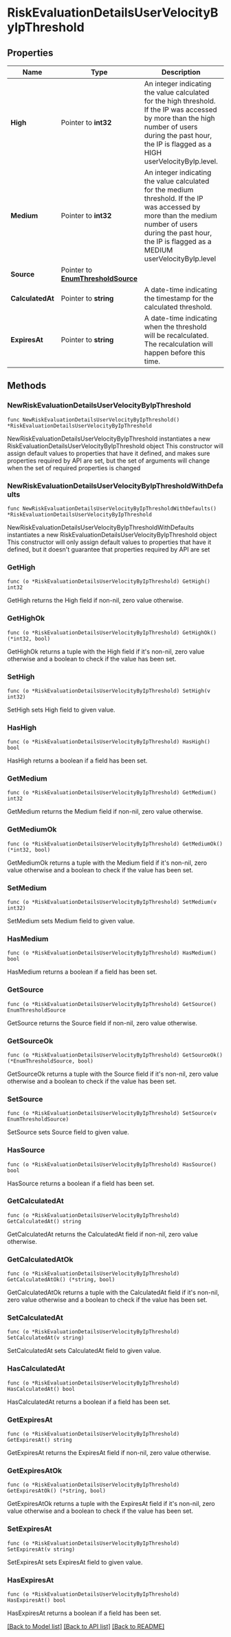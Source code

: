 # RiskEvaluationDetailsUserVelocityByIpThreshold

## Properties

Name | Type | Description | Notes
------------ | ------------- | ------------- | -------------
**High** | Pointer to **int32** | An integer indicating the value calculated for the high threshold. If the IP was accessed by more than the high number of users during the past hour, the IP is flagged as a HIGH userVelocityByIp.level. | [optional] 
**Medium** | Pointer to **int32** | An integer indicating the value calculated for the medium threshold. If the IP was accessed by more than the medium number of users during the past hour, the IP is flagged as a MEDIUM userVelocityByIp.level | [optional] 
**Source** | Pointer to [**EnumThresholdSource**](EnumThresholdSource.md) |  | [optional] 
**CalculatedAt** | Pointer to **string** | A date-time indicating the timestamp for the calculated threshold. | [optional] 
**ExpiresAt** | Pointer to **string** | A date-time indicating when the threshold will be recalculated. The recalculation will happen before this time. | [optional] 

## Methods

### NewRiskEvaluationDetailsUserVelocityByIpThreshold

`func NewRiskEvaluationDetailsUserVelocityByIpThreshold() *RiskEvaluationDetailsUserVelocityByIpThreshold`

NewRiskEvaluationDetailsUserVelocityByIpThreshold instantiates a new RiskEvaluationDetailsUserVelocityByIpThreshold object
This constructor will assign default values to properties that have it defined,
and makes sure properties required by API are set, but the set of arguments
will change when the set of required properties is changed

### NewRiskEvaluationDetailsUserVelocityByIpThresholdWithDefaults

`func NewRiskEvaluationDetailsUserVelocityByIpThresholdWithDefaults() *RiskEvaluationDetailsUserVelocityByIpThreshold`

NewRiskEvaluationDetailsUserVelocityByIpThresholdWithDefaults instantiates a new RiskEvaluationDetailsUserVelocityByIpThreshold object
This constructor will only assign default values to properties that have it defined,
but it doesn't guarantee that properties required by API are set

### GetHigh

`func (o *RiskEvaluationDetailsUserVelocityByIpThreshold) GetHigh() int32`

GetHigh returns the High field if non-nil, zero value otherwise.

### GetHighOk

`func (o *RiskEvaluationDetailsUserVelocityByIpThreshold) GetHighOk() (*int32, bool)`

GetHighOk returns a tuple with the High field if it's non-nil, zero value otherwise
and a boolean to check if the value has been set.

### SetHigh

`func (o *RiskEvaluationDetailsUserVelocityByIpThreshold) SetHigh(v int32)`

SetHigh sets High field to given value.

### HasHigh

`func (o *RiskEvaluationDetailsUserVelocityByIpThreshold) HasHigh() bool`

HasHigh returns a boolean if a field has been set.

### GetMedium

`func (o *RiskEvaluationDetailsUserVelocityByIpThreshold) GetMedium() int32`

GetMedium returns the Medium field if non-nil, zero value otherwise.

### GetMediumOk

`func (o *RiskEvaluationDetailsUserVelocityByIpThreshold) GetMediumOk() (*int32, bool)`

GetMediumOk returns a tuple with the Medium field if it's non-nil, zero value otherwise
and a boolean to check if the value has been set.

### SetMedium

`func (o *RiskEvaluationDetailsUserVelocityByIpThreshold) SetMedium(v int32)`

SetMedium sets Medium field to given value.

### HasMedium

`func (o *RiskEvaluationDetailsUserVelocityByIpThreshold) HasMedium() bool`

HasMedium returns a boolean if a field has been set.

### GetSource

`func (o *RiskEvaluationDetailsUserVelocityByIpThreshold) GetSource() EnumThresholdSource`

GetSource returns the Source field if non-nil, zero value otherwise.

### GetSourceOk

`func (o *RiskEvaluationDetailsUserVelocityByIpThreshold) GetSourceOk() (*EnumThresholdSource, bool)`

GetSourceOk returns a tuple with the Source field if it's non-nil, zero value otherwise
and a boolean to check if the value has been set.

### SetSource

`func (o *RiskEvaluationDetailsUserVelocityByIpThreshold) SetSource(v EnumThresholdSource)`

SetSource sets Source field to given value.

### HasSource

`func (o *RiskEvaluationDetailsUserVelocityByIpThreshold) HasSource() bool`

HasSource returns a boolean if a field has been set.

### GetCalculatedAt

`func (o *RiskEvaluationDetailsUserVelocityByIpThreshold) GetCalculatedAt() string`

GetCalculatedAt returns the CalculatedAt field if non-nil, zero value otherwise.

### GetCalculatedAtOk

`func (o *RiskEvaluationDetailsUserVelocityByIpThreshold) GetCalculatedAtOk() (*string, bool)`

GetCalculatedAtOk returns a tuple with the CalculatedAt field if it's non-nil, zero value otherwise
and a boolean to check if the value has been set.

### SetCalculatedAt

`func (o *RiskEvaluationDetailsUserVelocityByIpThreshold) SetCalculatedAt(v string)`

SetCalculatedAt sets CalculatedAt field to given value.

### HasCalculatedAt

`func (o *RiskEvaluationDetailsUserVelocityByIpThreshold) HasCalculatedAt() bool`

HasCalculatedAt returns a boolean if a field has been set.

### GetExpiresAt

`func (o *RiskEvaluationDetailsUserVelocityByIpThreshold) GetExpiresAt() string`

GetExpiresAt returns the ExpiresAt field if non-nil, zero value otherwise.

### GetExpiresAtOk

`func (o *RiskEvaluationDetailsUserVelocityByIpThreshold) GetExpiresAtOk() (*string, bool)`

GetExpiresAtOk returns a tuple with the ExpiresAt field if it's non-nil, zero value otherwise
and a boolean to check if the value has been set.

### SetExpiresAt

`func (o *RiskEvaluationDetailsUserVelocityByIpThreshold) SetExpiresAt(v string)`

SetExpiresAt sets ExpiresAt field to given value.

### HasExpiresAt

`func (o *RiskEvaluationDetailsUserVelocityByIpThreshold) HasExpiresAt() bool`

HasExpiresAt returns a boolean if a field has been set.


[[Back to Model list]](../README.md#documentation-for-models) [[Back to API list]](../README.md#documentation-for-api-endpoints) [[Back to README]](../README.md)


